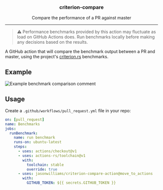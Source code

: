 <h3 align="center">criterion-compare</h3>
<p align="center">Compare the performance of a PR against master</p>

---

> ⚠️ Performance benchmarks provided by this action may fluctuate as load on GitHub Actions does. Run benchmarks locally before making any decisions based on the results.

A GitHub action that will compare the benchmark output between a PR and master, using the project's [criterion.rs](https://github.com/bheisler/criterion.rs/) benchmarks.

## Example

![Example benchmark comparison comment](image.png)

## Usage

Create a `.github/workflows/pull_request.yml` file in your repo:

```yml
on: [pull_request]
name: Benchmarks
jobs:
  runBenchmark:
    name: run benchmark
    runs-on: ubuntu-latest
    steps:
      - uses: actions/checkout@v1
      - uses: actions-rs/toolchain@v1
        with:
          toolchain: stable
          override: true
      - uses: jasonwilliams/criterion-compare-action@move_to_actions
        with:
          GITHUB_TOKEN: ${{ secrets.GITHUB_TOKEN }}
```
